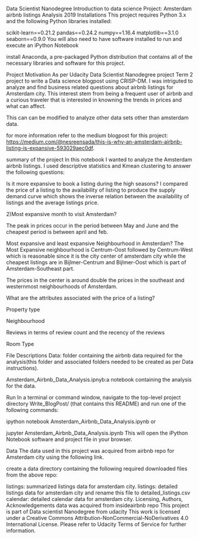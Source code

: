 Data Scientist Nanodegree
Introduction to data science
Project: Amsterdam airbnb listings Analysis 2019
Installations
This project requires Python 3.x and the following Python libraries installed:

scikit-learn==0.21.2
pandas==0.24.2
numpy==1.16.4
matplotlib==3.1.0
seaborn==0.9.0
You will also need to have software installed to run and execute an iPython Notebook

install Anaconda, a pre-packaged Python distribution that contains all of the necessary libraries and software for this project.

Project Motivation
As per Udacity Data Scientist Nanodegree project Term 2 project to write a Data science blogpost using CRISP-DM. I was intriguted to analyze and find business related questions about airbnb listings for Amsterdam city. This interest stem from being a frequent user of airbnb and a curious traveler that is interested in knowning the trends in prices and what can affect.

This can can be modified to analyze other data sets other than amsterdam data.

for more information refer to the medium blogpost for this project: https://medium.com/@nesreensada/this-is-why-an-amsterdam-airbnb-listing-is-expansive-593029aec0df.

summary of the project
In this notebook I wanted to analyze the Amsterdam airbnb listings. I used descriptive statistics and Kmean clustering to answer the following questions:

Is it more expansive to book a listing during the high seasons?
I compared the price of a listing to the availability of listing to produce the supply demand curve which shows the inverse relation between the availability of listings and the average listings price.

2)Most expansive month to visit Amsterdam?

The peak in prices occur in the period between May and June and the cheapest period is between april and feb.

Most expansive and least expansive Neighbourhood in Amsterdam?
The Most Expansive neighbourhood is Centrum-Oost followed by Centrum-West which is reasonable since it is the city center of amsterdam city while the cheapest listings are in Bijlmer-Centrum and Bijlmer-Oost which is part of Amsterdam-Southeast part.

The prices in the center is around double the prices in the southeast and westernmost neighbourhoods of Amsterdam.

What are the attributes associated with the price of a listing?

Property type

Neighbourhood

Reviews in terms of review count and the recency of the reviews

Room Type

File Descriptions
Data: folder containing the airbnb data required for the analysis(this folder and associated folders needed to be created as per Data instructions).

Amsterdam_Airbnb_Data_Analysis.ipnyb:a notebook containing the analysis for the data.

Run
In a terminal or command window, navigate to the top-level project directory Write_BlogPost/ (that contains this README) and run one of the following commands:

ipython notebook Amsterdam_Airbnb_Data_Analysis.ipynb
or

jupyter Amsterdam_Airbnb_Data_Analysis.ipynb
This will open the iPython Notebook software and project file in your browser.

Data
The data used in this project was acquired from airbnb repo for Amsterdam city using the following link.

create a data directory containing the following required downloaded files from the above repo:

listings: summarized listings data for amsterdam city.
listings: detailed listings data for amsterdam city and rename this file to detailed_listings.csv
calendar: detailed calendar data for amsterdam city.
Licensing, Authors, Acknowledgements
data was acquired from insideairbnb repo
This project is part of Data scientist Nanodegree from udacity
This work is licensed under a Creative Commons Attribution-NonCommercial-NoDerivatives 4.0 International License. Please refer to Udacity Terms of Service for further information.
